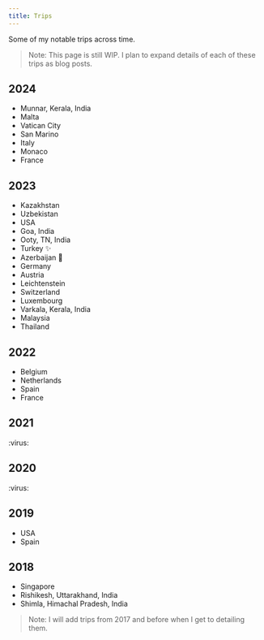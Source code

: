```yaml
---
title: Trips
---
```


Some of my notable trips across time.

> Note: This page is still WIP. I plan to expand details of each of these trips as blog posts.

## 2024

- Munnar, Kerala, India
- Malta
- Vatican City
- San Marino
- Italy
- Monaco
- France

## 2023

- Kazakhstan
- Uzbekistan
- USA
- Goa, India
- Ooty, TN, India
- Turkey :sparkles:
- Azerbaijan :car:
- Germany
- Austria
- Leichtenstein
- Switzerland
- Luxembourg
- Varkala, Kerala, India
- Malaysia
- Thailand

## 2022

- Belgium
- Netherlands
- Spain
- France

## 2021

:virus:

## 2020

:virus:

## 2019

- USA
- Spain

## 2018

- Singapore
- Rishikesh, Uttarakhand, India
- Shimla, Himachal Pradesh, India

> Note: I will add trips from 2017 and before when I get to detailing them.
